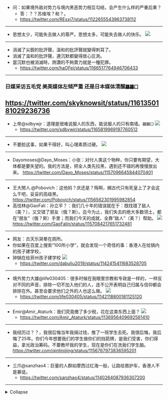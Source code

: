 - 问：如果境外敌对势力与境内黑恶势力相互勾结，会产生什么样的严重后果？
  - 答：？？苏维埃？和？。
  - https://twitter.com/REsxj7/status/1122655543963738112
---
- 思想太少，可能失去做人的尊严。思想太多，可能失去做人的快乐。
![](https://pbs.twimg.com/media/EA2mcLYVAAAqFGR?format=jpg)
---
- 消滅了尖銳的批評聲，溫和的批評聲就變得刺耳了。
- 消滅了溫和的批評聲，連沉默都變得居心叵測。
- 當沉默也被消滅時，誇讚的不夠賣力就是一種犯罪。
  - https://twitter.com/haOFei/status/1166517764946706433
---
### 日媒采访五毛党 美英媒体左倾严重 还是日本媒体清醒`龘龘囗`
https://twitter.com/skyknowsit/status/1161350181029236736
---
- 上帝@sdbywjr：道理是很难说服人的东西，能说服人的只有南墙。`龖龖囗`
![](https://pbs.twimg.com/media/EC3TEVwXsAErJYP?format=jpg&name=900x900)
  - https://twitter.com/sdbywjr/status/1165819969197760512
---
- 不要脸这事，如果干得好，叫心理素质过硬。
![](https://pbs.twimg.com/media/EBwRiTDUwAApitz?format=jpg&name=medium)
---
- Dayomoses@Dayo_Moses：小张：对付人类这个物种，你只要有期望，大体都是要失望的。我的方法是，把全人类先拉黑，遇到还不错的再慢慢放出来。
https://twitter.com/Dayo_Moses/status/1157096645844070401
---
- 王大閒人.@Pobovich：这他妈？庆还是？殇啊，搁古代只有死皇上了才会这么干吧，妥妥的高级黑。
https://twitter.com/Pobovich/status/1156562301995982854
- 高伐林@GaoFali：孙立平？：我们几十年的错误就在于：既找错了敌人（美？），又交错了朋友（俄？斯）。迄今为止，我们失去的绝大多数领土，都在“朋友”（俄？斯）手里；而我们今天的成就，全靠“敌人”（美？）帮助。
![](https://pbs.twimg.com/media/EA7MNAwVAAASakK?format=jpg)
https://twitter.com/GaoFalin/status/1157084217651732481
---
- 网友：古天乐哭晕在厕所。
- 你如果在百度上搜索“100所小学”，就会发现一个奇怪的事：香港人在给锅内的孩子建学校，
- 钟锅在给菲州孩子建学校
![](https://pbs.twimg.com/media/D9qsvx8U0AAkRPZ.jpg)
  - https://twitter.com/dabuliu2019/status/1142415411683528705
---
- 境外势力大雄@life030405：很多时候在我眼里宗教和专政是一样的，一样反对不同的声音，排除一切不加入他们的人，连不公开表明自己归属与信仰都会排除在外。甚至会要求他们之外的人也这么做。
![](https://pbs.twimg.com/media/D9me_rZX4AMqzmU.jpg)
  - https://twitter.com/life030405/status/1142118800181125120
---
- Emir@Amir_Ataturk：我们究竟缴了多少税，花在这类东西上面？
![](https://pbs.twimg.com/media/D8dHxgsVsAIZ__0.jpg)
  - https://twitter.com/Amir_Ataturk/status/1136956409692561410
---
- 我经历过？？，我很后悔当年我捐过钱，推了一班学生去死。我很后悔，我后悔了25年。你们今年想要我们的学生做你们的挡箭牌，是我们受害，你们得益，拿光政治筹码。不要教坏我的学生，现在是你们在洗我们学生脑。
https://twitter.com/qintinjijing/status/1156767973836595201
---
- 三爪@sanzhao4：巨量的人群如摩西过红海一般，让路给救护车，香港人不是暴徒。
  - https://twitter.com/sanzhao4/status/1140264087936307200
---
<details>
<summary>Collapse</summary>
https://twitter.com/COOOTV/status/1143160743455416320
<img src="https://pbs.twimg.com/media/D91ShqyVAAA-pfO.png"  alt="极简大叔@COOOTV" />
https://twitter.com/Suyutong/status/1142060580448165889
<img src="https://pbs.twimg.com/media/D9lqCpUW4AEDaxU.jpg"  alt="Suyutong@Suyutong" />
</details>